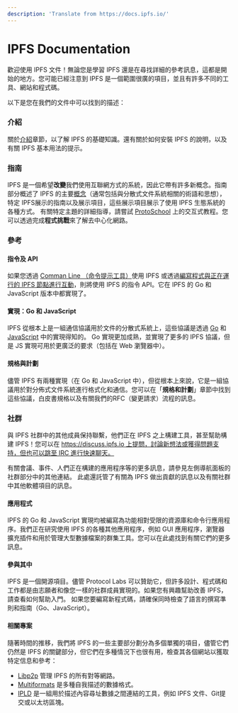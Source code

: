 ```yaml
---
description: 'Translate from https://docs.ipfs.io/'
---
```


# IPFS Documentation

歡迎使用 IPFS 文件！無論您是學習 IPFS 還是在尋找詳細的參考訊息，這都是開始的地方。您可能已經注意到 IPFS 是一個範圍很廣的項目，並且有許多不同的工具、網站和程式碼。

以下是您在我們的文件中可以找到的描述：

### 介紹

關於[介紹](https://docs.ipfs.io/introduction)章節，以了解 IPFS 的基礎知識。還有關於如何安裝 IPFS 的說明，以及有關 IPFS 基本用法的提示。

### 指南

IPFS 是一個希望**改變**我們使用互聯網方式的系統，因此它帶有許多新概念。指南部分概述了 IPFS 的主要[概念](https://docs.ipfs.io/guides/concepts)（通常包括與分散式文件系統相關的術語和思想），特定 IPFS展示的指南以及展示項目，這些展示項目展示了使用 IPFS 生態系統的各種方式。 有關特定主題的詳細指導，請嘗試 [ProtoSchool](https://proto.school/) 上的交互式教程。您可以透過完成**程式挑戰**來了解去中心化網路。

### 參考

#### 指令及 API 

如果您透過 [Comman Line （命令提示工具）](https://docs.ipfs.io/reference/api/cli)使用 IPFS 或透過[編寫程式與正在運行的 IPFS 節點進行互動](https://docs.ipfs.io/reference/api/http)，則將使用 IPFS 的指令 API。它在 IPFS 的 Go 和 JavaScript 版本中都實現了。

#### 實現：Go 和 JavaScript

IPFS 從根本上是一組通信協議用於文件的分散式系統上，這些協議是透過 [Go](https://docs.ipfs.io/reference/go/overview) 和 [JavaScript](https://docs.ipfs.io/reference/js/overview) 中的實現得知的。 Go 實現更加成熟，並實現了更多的 IPFS 協議，但是 JS 實現可用於更廣泛的要求（包括在 Web 瀏覽器中）。

#### 規格與計劃

儘管 IPFS 有兩種實現（在 Go 和 JavaScript 中），但從根本上來說，它是一組協議用於對分佈式文件系統進行格式化和通信。您可以在「**規格和計劃**」章節中找到這些協議，白皮書規格以及有關我們的RFC（變更請求）流程的訊息。

### 社群

與 IPFS 社群中的其他成員保持聯繫，他們正在 IPFS 之上構建工具，甚至幫助構建 IPFS！您可以在 [https://discuss.ipfs.io 上提問，討論新想法或獲得問題支持，但也可以跳至 IRC 進行快速聊天。](https://discuss.ipfs.io上提問，討論新想法或獲得問題支持，但也可以跳至IRC進行快速聊天。) 

有關會議、事件、人們正在構建的應用程序等的更多訊息，請參見左側導航面板的社群部分中的其他連結。 此處還託管了有關為 IPFS 做出貢獻的訊息以及有關社群中其他軟體項目的訊息。

#### 應用程式 <a id="applications"></a>

IPFS 的 Go 和 JavaScript 實現均被編寫為功能相對受限的資源庫和命令行應用程序。我們正在研究使用 IPFS 的各種其他應用程序，例如 GUI 應用程序，瀏覽器擴充插件和用於管理大型數據檔案的群集工具。您可以在此處找到有關它們的更多訊息。

#### 參與其中

IPFS 是一個開源項目。儘管 Protocol Labs 可以贊助它，但許多設計、程式碼和工作都是由志願者和像您一樣的社群成員實現的。如果您有興趣幫助改善 IPFS，請查看如何幫助入門。 如果您要編寫新程式碼，請確保同時檢查了語言的撰寫準則和指南（Go、JavaScript）。

#### 相關專案

隨著時間的推移，我們將 IPFS 的一些主要部分劃分為多個單獨的項目，儘管它們仍然是 IPFS 的關鍵部分，但它們在多種情況下也很有用，檢查其各個網站以獲取特定信息和參考： 

* [Libp2p](https://libp2p.io/) 管理 IPFS 的所有對等網路。 
* [Multiformats](https://multiformats.io/) 是多種自我描述的數據格式。 
* [IPLD](https://ipld.io/) 是一組用於描述內容尋址數據之間連結的工具，例如 IPFS 文件、Git提交或以太坊區塊。

